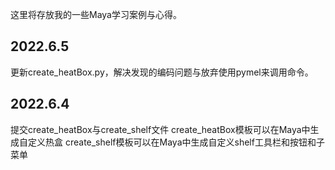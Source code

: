 这里将存放我的一些Maya学习案例与心得。

2022.6.5
--------------------
更新create_heatBox.py，解决发现的编码问题与放弃使用pymel来调用命令。

2022.6.4
--------------------
提交create_heatBox与create_shelf文件
create_heatBox模板可以在Maya中生成自定义热盒
create_shelf模板可以在Maya中生成自定义shelf工具栏和按钮和子菜单
